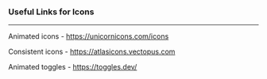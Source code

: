 ### Useful Links for Icons
---

Animated icons - https://unicornicons.com/icons

Consistent icons - https://atlasicons.vectopus.com

Animated toggles - https://toggles.dev/
